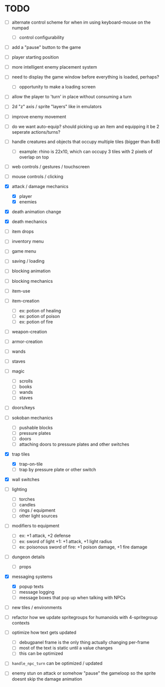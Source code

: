 # TODO

- [ ] alternate control scheme for when im using keyboard-mouse on the numpad
  - [ ] control configurability
- [ ] add a "pause" button to the game
- [ ] player starting position
- [ ] more intelligent enemy placement system
- [ ] need to display the game window before everything is loaded, perhaps?
  - [ ] opportunity to make a loading screen
- [ ] allow the player to 'turn' in place without consuming a turn
- [ ] 2d "z" axis / sprite "layers" like in emulators
- [ ] improve enemy movement
- [ ] do we want auto-equip? should picking up an item and equipping it be 2 seperate actions/turns?
- [ ] handle creatures and objects that occupy multiple tiles (bigger than 8x8)
	- [ ] example: rhino is 22x10, which can occupy 3 tiles with 2 pixels of overlap on top
- [ ] web controls / gestures / touchscreen
- [ ] mouse controls / clicking
- [x] attack / damage mechanics
	- [x] player
	- [x] enemies
- [x] death animation change
- [x] death mechanics
- [ ] item drops
- [ ] inventory menu
- [ ] game menu
- [ ] saving / loading
- [ ] blocking animation
- [ ] blocking mechanics
- [ ] item-use 
- [ ] item-creation
	- [ ] ex: potion of healing
	- [ ] ex: potion of poison
	- [ ] ex: potion of fire
- [ ] weapon-creation
- [ ] armor-creation
- [ ] wands
- [ ] staves
- [ ] magic
	- [ ] scrolls
	- [ ] books
	- [ ] wands
	- [ ] staves
- [ ] doors/keys
- [ ] sokoban mechanics
	- [ ] pushable blocks
	- [ ] pressure plates
	- [ ] doors
	- [ ] attaching doors to pressure plates and other switches
- [x] trap tiles
	- [x] trap-on-tile
	- [ ] trap by pressure plate or other switch
- [x] wall switches
- [ ] lighting
	- [ ] torches
	- [ ] candles
	- [ ] rings / equipment
	- [ ] other light sources
- [ ] modifiers to equipment
	- [ ] ex: +1 attack, +2 defense
	- [ ] ex: sword of light +1: +1 attack, +1 light radius
	- [ ] ex: poisonous sword of fire: +1 poison damage, +1 fire damage
- [ ] dungeon details
	- [ ] props
- [x] messaging systems
	- [x] popup texts
	- [ ] message logging
	- [ ] message boxes that pop up when talking with NPCs
- [ ] new tiles / environments
- [ ] refactor how we update spritegroups for humanoids with 4-spritegroup contexts
- [ ] optimize how text gets updated
	- [ ] debugpanel frame is the only thing actually changing per-frame
	- [ ] most of the text is static until a value changes
	- [ ] this can be optimized
- [ ] `handle_npc_turn` can be optimized / updated
- [ ] enemy stun on attack or somehow "pause" the gameloop so the sprite doesnt skip the damage animation



